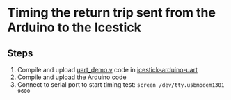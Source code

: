 # Timing the return trip sent from the Arduino to the Icestick

## Steps

1. Compile and upload [uart_demo.v](/icestick-arduino-uart/uart_demo.v) code in [icestick-arduino-uart](/icestick-arduino-uart)
2. Compile and upload the Arduino code
3. Connect to serial port to start timing test: `screen /dev/tty.usbmodem1301 9600`